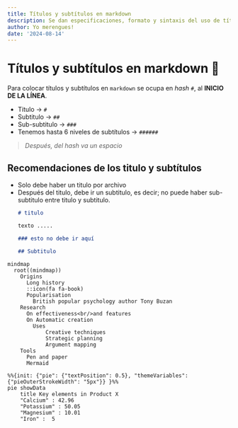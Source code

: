```yaml
---
title: Títulos y subtítulos en markdown
description: Se dan especificaciones, formato y sintaxis del uso de títulos y subtítulos
author: Yo merengues!
date: '2024-08-14'
---
```


# Títulos y subtítulos en markdown 🤡

Para colocar títulos y subtítulos en `markdown` se ocupa en *hash* `#`, al **INICIO DE LA LÍNEA**.

- Titulo -> `#`
- Subtitulo -> `##`
- Sub-subtitulo -> `###`
- Tenemos hasta 6 niveles de subtítulos -> `######` 

> *Después, del hash va un espacio*

## Recomendaciones de los titulo y subtítulos

- Solo debe haber un titulo por archivo
- Después del titulo, debe ir un subtitulo, es decir; no puede haber sub-subtitulo entre titulo y subtitulo.
    ```markdown
    # titulo

    texto .....

    ### esto no debe ir aquí

    ## Subtitulo
    ```

```mermaid
mindmap
  root((mindmap))
    Origins
      Long history
      ::icon(fa fa-book)
      Popularisation
        British popular psychology author Tony Buzan
    Research
      On effectiveness<br/>and features
      On Automatic creation
        Uses
            Creative techniques
            Strategic planning
            Argument mapping
    Tools
      Pen and paper
      Mermaid
```

```mermaid
%%{init: {"pie": {"textPosition": 0.5}, "themeVariables": {"pieOuterStrokeWidth": "5px"}} }%%
pie showData
    title Key elements in Product X
    "Calcium" : 42.96
    "Potassium" : 50.05
    "Magnesium" : 10.01
    "Iron" :  5

```